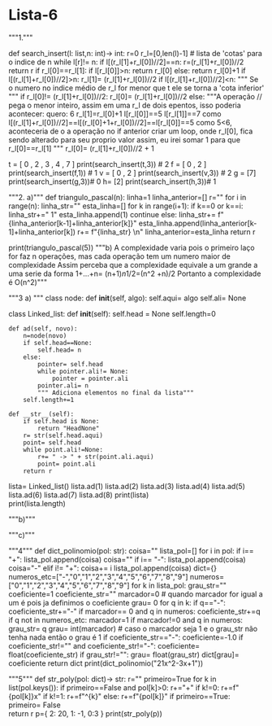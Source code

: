 # Lista-6
"""1."""

def search_insert(l: list,n: int)-> int:
    r=0
    r_l=[0,len(l)-1] # lista de 'cotas' para o indice de n
    while l[r]!= n:
        if l[(r_l[1]+r_l[0])//2]==n:
            r=(r_l[1]+r_l[0])//2
            return r
        if r_l[0]==r_l[1]:
            if l[r_l[0]]>n:
                return r_l[0]
            else:
                return r_l[0]+1
        if l[(r_l[1]+r_l[0])//2]>n:
            r_l[1]= (r_l[1]+r_l[0])//2
        if l[(r_l[1]+r_l[0])//2]<n:
            """ Se o numero no indice médio de r_l for menor que t ele se torna a 'cota inferior' """
            if r_l[0]!= (r_l[1]+r_l[0])//2:
                r_l[0]= (r_l[1]+r_l[0])//2
            else:
                """A operação // pega o menor inteiro, assim em uma r_l de dois epentos, isso poderia acontecer:
                    quero: 6
                    r_l[1]=r_l[0]+1
                    l[r_l[0]]==5
                    l[r_l[1]]==7
                    como l[(r_l[1]+r_l[0])//2]==l[(r_l[0]+1+r_l[0])//2]==l[r_l[0]]==5
                    como 5<6, aconteceria de o a operação no if anterior criar um loop, onde r_l[0], fica sendo alterado para seu proprio valor 
                    assim, eu irei somar 1 para que r_l[0]==r_l[1]
                    """
                r_l[0]= (r_l[1]+r_l[0])//2 + 1
    

t = [ 0 , 2 , 3 , 4 , 7 ]
print(search_insert(t,3)) # 2
f = [ 0 , 2 ]
print(search_insert(f,1)) # 1
v = [ 0 , 2 ]
print(search_insert(v,3)) # 2
g = [7]
print(search_insert(g,3))# 0
h= [2]
print(search_insert(h,3))# 1 



"""2.
a)"""
def triangulo_pascal(n):
    linha=1
    linha_anterior=[]
    r=""
    for i in range(n):
        linha_str=""
        esta_linha=[]
        for k in range(i+1):
            if k==0 or k==i:
                linha_str+=" 1"
                esta_linha.append(1)
                continue
            else:
                linha_str+= f" {linha_anterior[k-1]+linha_anterior[k]}"
                esta_linha.append(linha_anterior[k-1]+linha_anterior[k])
        r+= f"{linha_str} \n"
        linha_anterior=esta_linha
    return r
    
print(triangulo_pascal(5))
"""b) 
A complexidade varia pois o primeiro laço for faz n operações, mas cada operação tem um numero maior de complexidade 
Assim perceba que a complexidade equivale a um grande a uma serie da forma 1+...+n= (n+1)*n*1/2=(n^2 +n)/2
Portanto a complexidade é O(n^2)"""

"""3
a) """
class node:
    def __init__(self, algo):
        self.aqui= algo
        self.ali= None

class Linked_list:
    def __init__(self):
        self.head = None
        self.length=0
        
    def ad(self, novo):
        n=node(novo)
        if self.head==None:
            self.head= n
        else:
            pointer= self.head
            while pointer.ali!= None:
                pointer = pointer.ali
            pointer.ali= n
            """ Adiciona elementos no final da lista"""
        self.length+=1
    
    def __str__(self):
        if self.head is None:
            return "HeadNone" 
        r= str(self.head.aqui)
        point= self.head
        while point.ali!=None:
            r+= " -> " + str(point.ali.aqui)
            point= point.ali
        return r

        
lista= Linked_list()
lista.ad(1)
lista.ad(2)
lista.ad(3)
lista.ad(4)
lista.ad(5)
lista.ad(6)
lista.ad(7)
lista.ad(8)
print(lista)  
print(lista.length)

"""b)"""

"""c)"""

"""4""" 
def dict_polinomio(pol: str):
    coisa=""
    lista_pol=[]
    for i in pol:
        if i== "+":
            lista_pol.append(coisa)
            coisa=""
        if i== "-":
            lista_pol.append(coisa)
            coisa="-"
        elif i!= "+":
            coisa+= i
    lista_pol.append(coisa)
    dict={}
    numeros_etc=["-","0","1","2","3","4","5","6","7","8","9"]
    numeros=["0","1","2","3","4","5","6","7","8","9"]
    for k in lista_pol:
        grau_str=""
        coeficiente=1
        coeficiente_str=""
        marcador=0 # quando marcador for igual a um é pois ja definimos o coeficiente
        grau= 0
        for q in k:
            if q=="-":
                coeficiente_str+="-"
            if marcador== 0 and q in numeros:
                coeficiente_str+=q
            if q not in numeros_etc:
               marcador=1 
            if marcador!=0 and q in numeros:
                grau_str= q
            grau= int(marcador) # caso o marcador seja 1 e o grau_str não tenha nada então o grau é 1
            if coeficiente_str=="-":
                coeficiente=-1.0
            if coeficiente_str!="" and coeficiente_str!="-":
                coeficiente= float(coeficiente_str)
            if grau_str!="":
                grau= float(grau_str)
        dict[grau]= coeficiente
    return dict
print(dict_polinomio("21x^2-3x+1"))


"""5"""
def str_poly(pol: dict)-> str:
    r=""
    primeiro=True
    for k in list(pol.keys()):
        if primeiro==False and pol[k]>0:
            r+="+"
        if k!=0:
            r+=f"{pol[k]}x"
            if k!=1:
                r+=f"^{k}"
        else:
            r+=f"{pol[k]}"
        if primeiro==True:
            primeiro= False    
    return r
p={
    2: 20,
    1: -1,
    0:3
}
print(str_poly(p))

